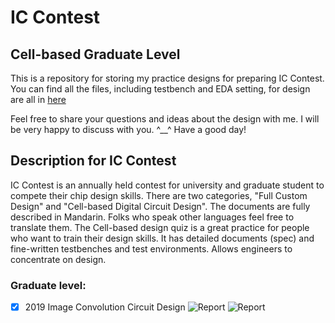# IC Contest 
## Cell-based Graduate Level 
This is a repository for storing my practice designs for preparing IC Contest.
You can find all the files, including testbench and EDA setting, for design are all in [here](https://drive.google.com/drive/folders/19oqxRfa3Rkcyp9X53_FMo_EjVwa661to?usp=drive_link)

Feel free to share your questions and ideas about the design with me.
I will be very happy to discuss with you. ^__^
Have a good day!

## Description for IC Contest
IC Contest is an annually held contest for university and graduate student to compete their chip design skills.
There are two categories, "Full Custom Design" and "Cell-based Digital Circuit Design".
The documents are fully described in Mandarin. Folks who speak other languages feel free to translate them.
The Cell-based design quiz is a great practice for people who want to train their design skills. 
It has detailed documents (spec) and fine-written testbenches and test environments. 
Allows engineers to concentrate on design. 

### Graduate level:
- [x] 2019 Image Convolution Circuit Design
	![Report](https://img.shields.io/badge/Rank-S-gold.svg) ![Report](https://img.shields.io/badge/area-23147-red.svg) 
